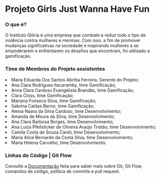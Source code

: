 # Projeto Girls Just Wanna Have Fun
### O que é?
O Instituto Glória é uma empresa que combate e reduz todo o tipo de violência contra mulheres e meninas. Com isso, a fim de promover mudanças significativas na sociedade e inspirando mulheres a se empoderarem e enfrentarem os desafios que encontram, foi utilizado a gamificação.
### Time de Membros do Projeto assistentes
<li>Maria Eduarda Dos Santos Abritta Ferreira, Gerente do Projeto;</li>
<li>Ana Clara Rodrigues Itacaramby, time Gamificação;</li>
<li>Anna Clara Cardoso Evangelista Brandão, time Gamificação;</li>
<li>Clara Closs, time Gamificação;</li>
<li>Mariana Fonseca Silva, time Gamificação;</li>
<li>Sabrina Caldas Berno, time Gamificação;</li>
<li>Alexia Naara da Silva Cardoso, time Desenvolvimento;</li>
<li>Amanda de Moura da Silva, time Desenvolvimento;</li>
<li>Ana Clara Barbosa Borges, time Desenvolvimento;</li>
<li>Ana Luiza Pfeilsticker de Oliveira Araújo Tristão, time Desenvolvimento;</li>
<li>Camila Costa de Souza Careli, time Desenvolvimento;</li>
<li>Maria Alice Bernardo da Costa Silva, time Desenvolvimento;</li>
<li>Maria Helena Carvalho, time Desenvolvimento.</li>

### Linhas de Código | Git Flow
Consulte a [Documentação](https://docs.google.com/document/d/1YZssNIundGM-g023CLtZ_bH4cHC9dkk4sGn5a8XbNFg/edit?usp=sharing) feita para saber mais sobre Git, Git Flow, comandos de código, política de commits e pull request.


